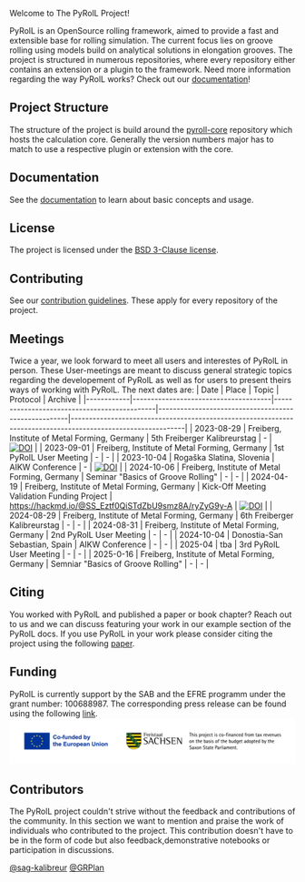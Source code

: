Welcome to The PyRolL Project!

PyRolL is an OpenSource rolling framework, aimed to provide a fast and extensible base for rolling simulation. The
current focus lies on groove rolling using models build on analytical solutions in elongation grooves. 
The project is structured in numerous repositories, where every repository either contains an extension or a plugin to the framework. 
Need more information regarding the way PyRolL works? Check out our [documentation](https://pyroll.readthedocs.io/en/latest)!

## Project Structure
The structure of the project is build around the [pyroll-core](https://github.com/pyroll-project/pyroll-core) repository which hosts the calculation core. 
Generally the version numbers major has to match to use a respective plugin or extension with the core. 


## Documentation

See the [documentation](https://pyroll.readthedocs.io/en/latest) to learn about basic concepts and usage. 

## License

The project is licensed under the [BSD 3-Clause license](../LICENSE).

## Contributing

See our [contribution guidelines](profile/CONTRIBUTING.md).
These apply for every repository of the project. 

## Meetings

Twice a year, we look forward to meet all users and interestes of PyRolL in person.
These User-meetings are meant to discuss general strategic topics regarding the developement of PyRolL as well as for users to present theirs ways of working with PyRolL.
The next dates are: 
| Date       | Place                                | Topic                                       | Protocol                                            | Archive                                                                                                     | 
|------------|--------------------------------------|---------------------------------------------|-----------------------------------------------------|-------------------------------------------------------------------------------------------------------------|
| 2023-08-29 | Freiberg, Institute of Metal Forming, Germany | 5th Freiberger Kalibreurstag                | -                                                   | [![DOI](https://zenodo.org/badge/DOI/10.5281/zenodo.13373248.svg)](https://doi.org/10.5281/zenodo.13373248) |
| 2023-09-01 | Freiberg, Institute of Metal Forming, Germany | 1st PyRolL User Meeting                     | -                                                   | -                                                                                                           |
| 2023-10-04 | Rogaška Slatina, Slovenia               | AIKW Conference                             | -                                                   | [![DOI](https://zenodo.org/badge/DOI/10.5281/zenodo.10782218.svg)](https://doi.org/10.5281/zenodo.10782218)                                                                                                           |
| 2024-10-06 | Freiberg, Institute of Metal Forming, Germany | Seminar "Basics of Groove Rolling"          | -                                                   | -                                                                                                           |
| 2024-04-19 | Freiberg, Institute of Metal Forming, Germany | Kick-Off Meeting Validation Funding Project | https://hackmd.io/@SS_Eztf0QiSTdZbU9smz8A/ryZyG9y-A | [![DOI](https://zenodo.org/badge/DOI/10.5281/zenodo.10974647.svg)](https://doi.org/10.5281/zenodo.10974647) |
| 2024-08-29 | Freiberg, Institute of Metal Forming, Germany | 6th Freiberger Kalibreurstag                | -                                                   | -                                                                                                           |
| 2024-08-31 | Freiberg, Institute of Metal Forming, Germany | 2nd PyRolL User Meeting                     | -                                                   | -                                                                                                           |
| 2024-10-04 | Donostia-San Sebastian, Spain               | AIKW Conference                             | -                                                   | -                                                                                                           |
| 2025-04    | tba                                  | 3rd PyRolL User Meeting                     | -                                                   | -                                                                                                           |
| 2025-0-16  | Freiberg, Institute of Metal Forming, Germany | Semniar "Basics of Groove Rolling"          | -                                                   | -                                                                                                           |

## Citing

You worked with PyRolL and published a paper or book chapter? 
Reach out to us and we can discuss featuring your work in our example section of the PyRolL docs.
If you use PyRolL in your work please consider citing the project using the following [paper](https://joss.theoj.org/papers/10.21105/joss.06200).

## Funding

PyRolL is currently support by the SAB and the EFRE programm under the grant number: 100688987.
The corresponding press release can be found using the following [link](https://tu-freiberg.de/news/vom-labor-den-markt-tu-bergakademie-freiberg-erneut-erfolgreich-bei-validierungsfoerderung).
![](img/EFRE-ESF_LO_Kombination_EU-Logo_FreistaatSachsen_H_ENG_RGB.png)


## Contributors 

The PyRolL project couldn't strive without the feedback and contributions of the community. In this section we want to mention and praise the work of individuals who contributed to the project.
This contribution doesn't have to be in the form of code but also feedback,demonstrative notebooks or participation in discussions.

[@sag-kalibreur](https://github.com/sag-kalibreur)
[@GRPlan](https://github.com/GRPlan)
